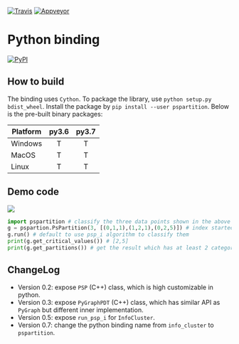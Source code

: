 [![Travis](https://api.travis-ci.com/zhaofeng-shu33/pspartition-python-binding.svg?branch=master)](https://travis-ci.com/zhaofeng-shu33/pspartition-python-binding)
[![Appveyor](https://ci.appveyor.com/api/projects/status/github/zhaofeng-shu33/pspartition-python-binding?branch=master&svg=true)](https://ci.appveyor.com/project/zhaofeng-shu33/pspartition-python-binding)

# Python binding
[![PyPI](https://img.shields.io/pypi/v/pspartition.svg)](https://pypi.org/project/pspartition)
## How to build
The binding uses `Cython`. 
To package the library, use `python setup.py bdist_wheel`.
Install the package by `pip install --user pspartition`. 
Below is the pre-built binary packages:

| Platform | py3.6 | py3.7 |
| -------- | :---: | :---: |
| Windows  |   T   |   T   |
| MacOS    |   T   |   T   |
| Linux    |   T   |   T   |

## Demo code
![](./example/example.png)

```Python
import pspartition # classify the three data points shown in the above figure
g = pspartion.PsPartition(3, [(0,1,1),(1,2,1),(0,2,5)]) # index started from zero, similarity is 5 for vertex 0 and 2
g.run() # default to use psp_i algorithm to classify them
print(g.get_critical_values()) # [2,5]
print(g.get_partitions()) # get the result which has at least 2 categories, which is [0,1,0]
```




## ChangeLog

- Version 0.2: expose `PSP` (C++) class, which is high customizable in python.
- Version 0.3: expose `PyGraphPDT` (C++) class, which has similar API as `PyGraph` but different inner implementation.
- Version 0.5: expose `run_psp_i`  for `InfoCluster`.
- Version 0.7: change the python binding name from `info_cluster` to `pspartition`.
